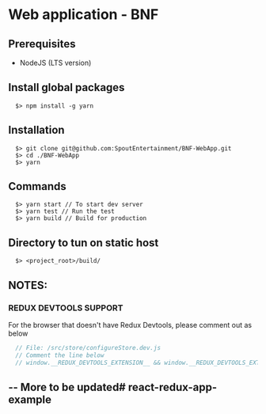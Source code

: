 # Web application - BNF

## Prerequisites
- NodeJS (LTS version)

## Install global packages
```
  $> npm install -g yarn
```

## Installation 
```
  $> git clone git@github.com:SpoutEntertainment/BNF-WebApp.git
  $> cd ./BNF-WebApp
  $> yarn
```

## Commands

```
  $> yarn start // To start dev server
  $> yarn test // Run the test
  $> yarn build // Build for production
```

## Directory to tun on static host
```
  $> <project_root>/build/
```

## NOTES:

### REDUX DEVTOOLS SUPPORT
For the browser that doesn't have Redux Devtools, please comment out as below
```javascript
  // File: /src/store/configureStore.dev.js
  // Comment the line below
  // window.__REDUX_DEVTOOLS_EXTENSION__ && window.__REDUX_DEVTOOLS_EXTENSION__(),
```

## -- More to be updated# react-redux-app-example
